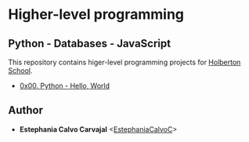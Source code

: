 # Higher-level programming
## Python - Databases - JavaScript

This repository contains higer-level programming projects for [Holberton School](https://www.holbertonschool.com/).

* [0x00. Python - Hello, World](./0x00-python-hello_world)

## Author

* **Estephania Calvo Carvajal** <[EstephaniaCalvoC](https://github.com/EstephaniaCalvoC)>
